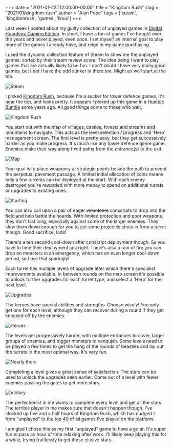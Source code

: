 +++
date = "2021-01-23T12:00:00-00:00"
title = "Kingdom Rush"
slug = "2021/01/kingdom-rush"
author = "Alan Pope"
tags = ['steam', 'kingdomrush', 'games', 'linux']
+++

Last week I posted about my guilty collection of unplayed games in [Digital Hoarding: Gaming Edition](/blog/2021/01/digital-hoarding-gaming-edition). In short, I have a ton of games I've bought over the years and never played, even once. I set myself an internal goal to play more of the games I already have, and reign in my game purchasing. 

I used the dynamic collection feature of Steam to show me the unplayed games, sorted by their steam review score. The idea being I want to play games that are actually likely to be fun. I don't doubt I have very many good games, but I bet I have the odd stinker in there too. Might as well start at the top.  

![Steam](/images/2021-01-11/steam.png)

I picked [Kingdom Rush](https://store.steampowered.com/app/246420/Kingdom_Rush___Tower_Defense/), because I'm a sucker for tower defence games, it's near the top, and looks pretty. It appears I picked up this game in a [Humble Bundle](https://www.humblebundle.com/) some years ago. All good things come to those who wait.

![Kingdom Rush](/images/2021-01-23/kingdomrush.jpg)

You start out with the map of villages, castles, forests and streams and mountains to navigate. This acts as the level selection / progress and 'Hero' management screen. The first level is pretty easy, but they get successively harder as you make progress. It's much like any tower defence genre game. Enemies make their way along fixed paths from the entrance(s) to the exit. 

![Map](/images/2021-01-23/map.jpg)

Your goal is to place weaponry at strategic points beside the path to prevent the perpetual pavement passage. A limited initial allocation of coins means only a few turrents can be deployed at the start. With each enemy destroyed you're rewarded with more money to spend on additional turrets or upgrades to existing ones. 

![Starting](/images/2021-01-23/start.jpg)

You can also call upon a pair of eager ~~volunteers~~ conscripts to drop into the field and help battle the hoards. With limited protection and poor weapons, they don't last long, especially against some of the larger enemies. They slow them down enough for you to get some projectile shots in from a turret though. Good sacrifice, lads! 

There's a ten second cool-down after conscript deployment though. So you have to time their deployment just right. There's also a rain of fire you can drop on monsters in an emergency, which has an even longer cool-down period, so I use that sparingly!

Each turret has multiple levels of upgrade after which there's specialist improvements available. In between rounds on the map screen it's possible to unlock further upgrades for each turret type, and select a 'Hero' for the next level. 

![Upgrades](/images/2021-01-23/upgrades.jpg)

The heroes have special abilities and strengths. Choose wisely! You only get one for each level, although they can recover during a round if they get knocked off by the enemies.

![Heroes](/images/2021-01-23/heroes.jpg)

The levels get progressively harder, with multiple entrances to cover, larger groups of enemies, and bigger monsters to vanquish. Some levels need to be played a few times to get the hang of the rounds of beasties and lay out the turrets in the most optimal way. It's very fun.

![Nearly there](/images/2021-01-23/nearly.jpg)

Completing a level gives a great sense of satisfaction. The stars can be used to unlock the upgrades seen earlier. Come out of a level with fewer enemies passing the gates to get more stars. 

![Victory](/images/2021-01-23/victory.jpg)

The perfectionist in me wants to complete every level and get all the stars. The terrible player in me makes sure that doesn't happen though. I've clocked up five and a half hours of Kingdom Rush, which has nudged it from "unplayed" to the [top 40](https://steamcommunity.com/id/popeydc/games/?tab=all) of all games I've played on the platform. 

I am glad I chose this as my first "unplayed" game to have a go at. It's super fun to pass an hour of time relaxing after work. I'll likely keep playing this for a while, trying fruitlessly to get those elusive stars.